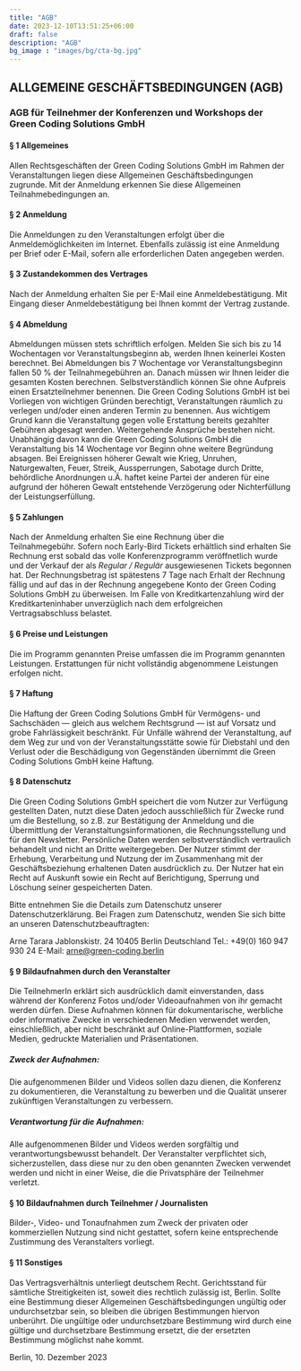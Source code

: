 ```yaml
---
title: "AGB"
date: 2023-12-10T13:51:25+06:00
draft: false
description: "AGB"
bg_image : "images/bg/cta-bg.jpg"
---
```


## ALLGEMEINE GESCHÄFTSBEDINGUNGEN (AGB)
### AGB für Teilnehmer der Konferenzen und Workshops der Green Coding Solutions GmbH

#### § 1 Allgemeines
Allen Rechtsgeschäften der Green Coding Solutions GmbH im Rahmen der Veranstaltungen liegen diese Allgemeinen Geschäftsbedingungen zugrunde. Mit der Anmeldung erkennen Sie diese Allgemeinen Teilnahmebedingungen an.

#### § 2 Anmeldung
Die Anmeldungen zu den Veranstaltungen erfolgt über die Anmeldemöglichkeiten im Internet. Ebenfalls zulässig ist eine Anmeldung per Brief oder E-Mail, sofern alle erforderlichen Daten angegeben werden.

#### § 3 Zustandekommen des Vertrages
Nach der Anmeldung erhalten Sie per E-Mail eine Anmeldebestätigung. Mit Eingang dieser Anmeldebestätigung bei Ihnen kommt der Vertrag zustande.

#### § 4 Abmeldung
Abmeldungen müssen stets schriftlich erfolgen. Melden Sie sich bis zu 14 Wochentagen vor Veranstaltungsbeginn ab, werden Ihnen keinerlei Kosten berechnet. Bei Abmeldungen bis 7 Wochentage vor Veranstaltungsbeginn fallen 50 % der Teilnahmegebühren an. Danach müssen wir Ihnen leider die gesamten Kosten berechnen. Selbstverständlich können Sie ohne Aufpreis einen Ersatzteilnehmer benennen. Die Green Coding Solutions GmbH ist bei Vorliegen von wichtigen Gründen berechtigt, Veranstaltungen räumlich zu verlegen und/oder einen anderen Termin zu benennen. Aus wichtigem Grund kann die Veranstaltung gegen volle Erstattung bereits gezahlter Gebühren abgesagt werden. Weitergehende Ansprüche bestehen nicht. Unabhängig davon kann die Green Coding Solutions GmbH die Veranstaltung bis 14 Wochentage vor Beginn ohne weitere Begründung absagen. Bei Ereignissen höherer Gewalt wie Krieg, Unruhen, Naturgewalten, Feuer, Streik, Aussperrungen, Sabotage durch Dritte, behördliche Anordnungen u.Ä. haftet keine Partei der anderen für eine aufgrund der höheren Gewalt entstehende Verzögerung oder Nichterfüllung der Leistungserfüllung.

#### § 5 Zahlungen
Nach der Anmeldung erhalten Sie eine Rechnung über die Teilnahmegebühr. Sofern noch Early-Bird Tickets erhältlich sind erhalten Sie Rechnung erst sobald das volle Konferenzprogramm veröffnetlich wurde und der Verkauf der als *Regular / Regulär* ausgewiesenen Tickets begonnen hat. Der Rechnungsbetrag ist spätestens 7 Tage nach Erhalt der Rechnung fällig und auf das in der Rechnung angegebene Konto der Green Coding Solutions GmbH zu überweisen. Im Falle von Kreditkartenzahlung wird der Kreditkarteninhaber unverzüglich nach dem erfolgreichen Vertragsabschluss belastet.

#### § 6 Preise und Leistungen
Die im Programm genannten Preise umfassen die im Programm genannten Leistungen. Erstattungen für nicht vollständig abgenommene Leistungen erfolgen nicht.

#### § 7 Haftung
Die Haftung der Green Coding Solutions GmbH für Vermögens- und Sachschäden — gleich aus welchem Rechtsgrund — ist auf Vorsatz und grobe Fahrlässigkeit beschränkt. Für Unfälle während der Veranstaltung, auf dem Weg zur und von der Veranstaltungsstätte sowie für Diebstahl und den Verlust oder die Beschädigung von Gegenständen übernimmt die Green Coding Solutions GmbH keine Haftung.

#### § 8 Datenschutz
Die Green Coding Solutions GmbH speichert die vom Nutzer zur Verfügung gestellten Daten, nutzt diese Daten jedoch ausschließlich für Zwecke rund um die Bestellung, so z.B. zur Bestätigung der Anmeldung und die Übermittlung der Veranstaltungsinformationen, die Rechnungsstellung und für den Newsletter. Persönliche Daten werden selbstverständlich vertraulich behandelt und nicht an Dritte weitergegeben. Der Nutzer stimmt der Erhebung, Verarbeitung und Nutzung der im Zusammenhang mit der Geschäftsbeziehung erhaltenen Daten ausdrücklich zu. Der Nutzer hat ein Recht auf Auskunft sowie ein Recht auf Berichtigung, Sperrung und Löschung seiner gespeicherten Daten.

Bitte entnehmen Sie die Details zum Datenschutz unserer Datenschutzerklärung. Bei Fragen zum Datenschutz, wenden Sie sich bitte an unseren Datenschutzbeauftragten:

Arne Tarara
Jablonskistr. 24
10405 Berlin
Deutschland
Tel.: +49(0) 160 947 930 24
E-Mail: arne@green-coding.berlin

#### § 9 Bildaufnahmen durch den Veranstalter
Die TeilnehmerIn erklärt sich ausdrücklich damit einverstanden, dass während der Konferenz Fotos und/oder Videoaufnahmen von ihr gemacht werden dürfen. Diese Aufnahmen können für dokumentarische, werbliche oder informative Zwecke in verschiedenen Medien verwendet werden, einschließlich, aber nicht beschränkt auf Online-Plattformen, soziale Medien, gedruckte Materialien und Präsentationen.

##### Zweck der Aufnahmen:
Die aufgenommenen Bilder und Videos sollen dazu dienen, die Konferenz zu dokumentieren, die Veranstaltung zu bewerben und die Qualität unserer zukünftigen Veranstaltungen zu verbessern.

##### Verantwortung für die Aufnahmen:

Alle aufgenommenen Bilder und Videos werden sorgfältig und verantwortungsbewusst behandelt. Der Veranstalter verpflichtet sich, sicherzustellen, dass diese nur zu den oben genannten Zwecken verwendet werden und nicht in einer Weise, die die Privatsphäre der Teilnehmer verletzt.

#### § 10 Bildaufnahmen durch Teilnehmer / Journalisten
Bilder-, Video- und Tonaufnahmen zum Zweck der privaten oder kommerziellen Nutzung sind nicht gestattet, sofern keine entsprechende Zustimmung des Veranstalters vorliegt.

#### § 11 Sonstiges
Das Vertragsverhältnis unterliegt deutschem Recht. Gerichtsstand für sämtliche Streitigkeiten ist, soweit dies rechtlich zulässig ist, Berlin. Sollte eine Bestimmung dieser Allgemeinen Geschäftsbedingungen ungültig oder undurchsetzbar sein, so bleiben die übrigen Bestimmungen hiervon unberührt. Die ungültige oder undurchsetzbare Bestimmung wird durch eine gültige und durchsetzbare Bestimmung ersetzt, die der ersetzten Bestimmung möglichst nahe kommt.

Berlin, 10. Dezember 2023

